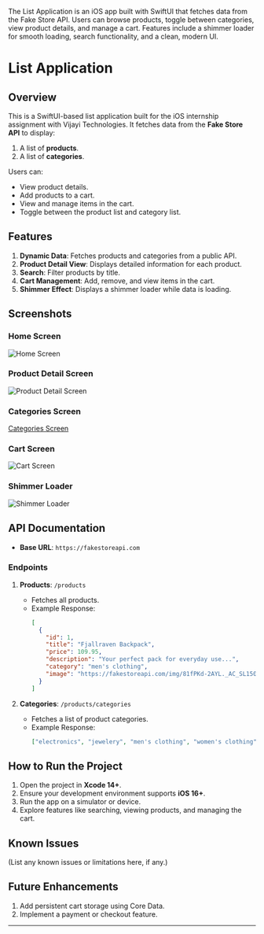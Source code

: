 The List Application is an iOS app built with SwiftUI that fetches data from the Fake Store API. Users can browse products, toggle between categories, view product details, and manage a cart. Features include a shimmer loader for smooth loading, search functionality, and a clean, modern UI.

# List Application

## Overview
This is a SwiftUI-based list application built for the iOS internship assignment with Vijayi Technologies. It fetches data from the **Fake Store API** to display:
1. A list of **products**.
2. A list of **categories**.

Users can:
- View product details.
- Add products to a cart.
- View and manage items in the cart.
- Toggle between the product list and category list.

## Features
1. **Dynamic Data**: Fetches products and categories from a public API.
2. **Product Detail View**: Displays detailed information for each product.
3. **Search**: Filter products by title.
4. **Cart Management**: Add, remove, and view items in the cart.
5. **Shimmer Effect**: Displays a shimmer loader while data is loading.

## Screenshots
### Home Screen
![Home Screen](https://drive.google.com/file/d/11u6D0ECjIRjZ8Clm5ExAQxkb8vUzCLeY/view?usp=sharing)

### Product Detail Screen
![Product Detail Screen](https://drive.google.com/file/d/1QZdZnDRok82KseuON2McmIDbwZgoVDpy/view?usp=sharing)

### Categories Screen
[Categories Screen](https://drive.google.com/file/d/1I7MOL0AuqDZwIMPccDxYqipL2-sDZ0nD/view?usp=sharing)

### Cart Screen
![Cart Screen](https://drive.google.com/file/d/1QZdZnDRok82KseuON2McmIDbwZgoVDpy/view?usp=sharing)

### Shimmer Loader
![Shimmer Loader](https://drive.google.com/file/d/1exfz3hdyQiIMqQ_Fkf7tHOk3CaMpyYfb/view?usp=sharing)

## API Documentation
- **Base URL**: `https://fakestoreapi.com`

### Endpoints
1. **Products**: `/products`
   - Fetches all products.
   - Example Response:
     ```json
     [
       {
         "id": 1,
         "title": "Fjallraven Backpack",
         "price": 109.95,
         "description": "Your perfect pack for everyday use...",
         "category": "men's clothing",
         "image": "https://fakestoreapi.com/img/81fPKd-2AYL._AC_SL1500_.jpg"
       }
     ]
     ```

2. **Categories**: `/products/categories`
   - Fetches a list of product categories.
   - Example Response:
     ```json
     ["electronics", "jewelery", "men's clothing", "women's clothing"]
     ```

## How to Run the Project
1. Open the project in **Xcode 14+**.
2. Ensure your development environment supports **iOS 16+**.
3. Run the app on a simulator or device.
4. Explore features like searching, viewing products, and managing the cart.

## Known Issues
(List any known issues or limitations here, if any.)

## Future Enhancements
1. Add persistent cart storage using Core Data.
2. Implement a payment or checkout feature.

---
